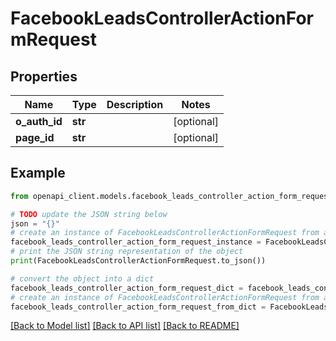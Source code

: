 # FacebookLeadsControllerActionFormRequest


## Properties

Name | Type | Description | Notes
------------ | ------------- | ------------- | -------------
**o_auth_id** | **str** |  | [optional] 
**page_id** | **str** |  | [optional] 

## Example

```python
from openapi_client.models.facebook_leads_controller_action_form_request import FacebookLeadsControllerActionFormRequest

# TODO update the JSON string below
json = "{}"
# create an instance of FacebookLeadsControllerActionFormRequest from a JSON string
facebook_leads_controller_action_form_request_instance = FacebookLeadsControllerActionFormRequest.from_json(json)
# print the JSON string representation of the object
print(FacebookLeadsControllerActionFormRequest.to_json())

# convert the object into a dict
facebook_leads_controller_action_form_request_dict = facebook_leads_controller_action_form_request_instance.to_dict()
# create an instance of FacebookLeadsControllerActionFormRequest from a dict
facebook_leads_controller_action_form_request_from_dict = FacebookLeadsControllerActionFormRequest.from_dict(facebook_leads_controller_action_form_request_dict)
```
[[Back to Model list]](../README.md#documentation-for-models) [[Back to API list]](../README.md#documentation-for-api-endpoints) [[Back to README]](../README.md)


